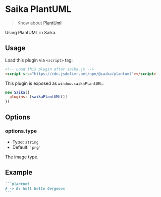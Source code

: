 # Saika PlantUML <PkgVersion name="@saika/plantuml" />

> Know about [PlantUml](https://plantuml.com)

Using PlantUML in Saika.

## Usage

Load this plugin via `<script>` tag:

```html
<!-- Load this plugin after saika.js -->
<script src="https://cdn.jsdelivr.net/npm/@saika/plantuml"></script>
```

This plugin is exposed as `window.saikaPlantUML`:

```js
new Saika({
  plugins: [saikaPlantUML()]
})
```

## Options

### options.type

- Type: `string`
- Default: `'png'`

The image type.

## Example

````markdown
```plantuml
A -> B: Well Hello Gorgeous
```
````

<ImageZoom src="https://i.loli.net/2019/08/31/m8wMiAG4hr6Hbel.png" />
